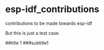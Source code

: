# esp-idf_contributions
contributions to be made towards esp-idf


But this is just a test case.

##title 1
###subtitle1
